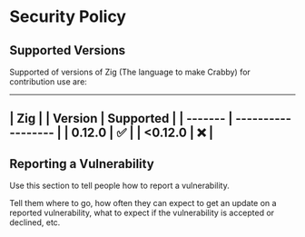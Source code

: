 # Security Policy

## Supported Versions

Supported of versions of Zig (The language to make Crabby) for contribution use are:

________________________________
|         Zig                  |
| Version | Supported          |
| ------- | ------------------ |
| 0.12.0  | :white_check_mark: |
| <0.12.0 | :x:                |
--------------------------------

## Reporting a Vulnerability

Use this section to tell people how to report a vulnerability.

Tell them where to go, how often they can expect to get an update on a
reported vulnerability, what to expect if the vulnerability is accepted or
declined, etc.
